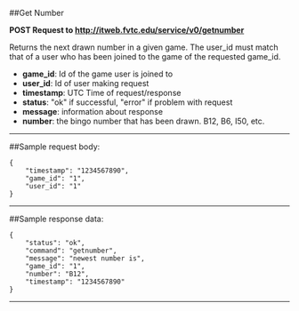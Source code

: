 ##Get Number

**POST Request to http://itweb.fvtc.edu/service/v0/getnumber**

Returns the next drawn number in a given game. The user\_id must match that of a user who has been joined to the game of the requested game\_id.

- **game_id**: Id of the game user is joined to
- **user_id**: Id of user making request
- **timestamp**: UTC Time of request/response
- **status**: "ok" if successful, "error" if problem with request
- **message**: information about response
- **number**: the bingo number that has been drawn. B12, B6, I50, etc.

* * *

##Sample request body: 

	{  
		"timestamp": "1234567890",  
		"game_id": "1",
		"user_id": "1"  
	}
* * *

##Sample response data:

	{  
		"status": "ok",  
		"command": "getnumber",
		"message": "newest number is",
		"game_id": "1",  
		"number": "B12",
		"timestamp": "1234567890"    
	}
* * *
